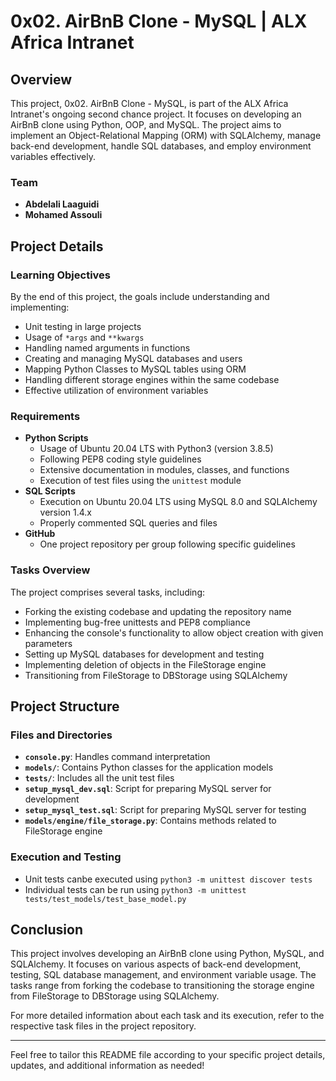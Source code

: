 
# 0x02. AirBnB Clone - MySQL | ALX Africa Intranet

## Overview

This project, 0x02. AirBnB Clone - MySQL, is part of the ALX Africa Intranet's ongoing second chance project. It focuses on developing an AirBnB clone using Python, OOP, and MySQL. The project aims to implement an Object-Relational Mapping (ORM) with SQLAlchemy, manage back-end development, handle SQL databases, and employ environment variables effectively.

### Team
- **Abdelali Laaguidi**
- **Mohamed Assouli**

## Project Details

### Learning Objectives
By the end of this project, the goals include understanding and implementing:
- Unit testing in large projects
- Usage of `*args` and `**kwargs`
- Handling named arguments in functions
- Creating and managing MySQL databases and users
- Mapping Python Classes to MySQL tables using ORM
- Handling different storage engines within the same codebase
- Effective utilization of environment variables

### Requirements
- **Python Scripts**
  - Usage of Ubuntu 20.04 LTS with Python3 (version 3.8.5)
  - Following PEP8 coding style guidelines
  - Extensive documentation in modules, classes, and functions
  - Execution of test files using the `unittest` module
- **SQL Scripts**
  - Execution on Ubuntu 20.04 LTS using MySQL 8.0 and SQLAlchemy version 1.4.x
  - Properly commented SQL queries and files
- **GitHub**
  - One project repository per group following specific guidelines

### Tasks Overview
The project comprises several tasks, including:
- Forking the existing codebase and updating the repository name
- Implementing bug-free unittests and PEP8 compliance
- Enhancing the console's functionality to allow object creation with given parameters
- Setting up MySQL databases for development and testing
- Implementing deletion of objects in the FileStorage engine
- Transitioning from FileStorage to DBStorage using SQLAlchemy

## Project Structure

### Files and Directories
- **`console.py`**: Handles command interpretation
- **`models/`**: Contains Python classes for the application models
- **`tests/`**: Includes all the unit test files
- **`setup_mysql_dev.sql`**: Script for preparing MySQL server for development
- **`setup_mysql_test.sql`**: Script for preparing MySQL server for testing
- **`models/engine/file_storage.py`**: Contains methods related to FileStorage engine

### Execution and Testing
- Unit tests canbe executed using `python3 -m unittest discover tests`
- Individual tests can be run using `python3 -m unittest tests/test_models/test_base_model.py`

## Conclusion

This project involves developing an AirBnB clone using Python, MySQL, and SQLAlchemy. It focuses on various aspects of back-end development, testing, SQL database management, and environment variable usage. The tasks range from forking the codebase to transitioning the storage engine from FileStorage to DBStorage using SQLAlchemy.

For more detailed information about each task and its execution, refer to the respective task files in the project repository.

---

Feel free to tailor this README file according to your specific project details, updates, and additional information as needed!
